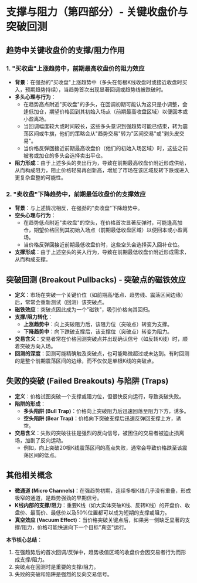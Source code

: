 # 支撑与阻力（第四部分）- 关键收盘价与突破回测 

## 趋势中关键收盘价的支撑/阻力作用

### 1. "买收盘"上涨趋势中，前期最高收盘价的阻力效应
-   **背景**：在强劲的"买收盘"上涨趋势中（多头在每根K线收盘时或接近收盘时买入，预期趋势持续），当趋势首次出现显著回调或趋势线被跌破时。
-   **多头心理与行为**：
    -   在趋势高点附近"买收盘"的多头，在回调初期可能认为这只是小调整，会逢低加仓，期望价格回到其初始入场点（前期最高收盘区域）以便回本或小盈离场。
    -   当回调幅度较大或时间较长，这些多头意识到强趋势可能已结束，转为震荡区间或牛旗，他们的策略会从"趋势交易"转为"区间交易"或"剥头皮交易"。
    -   当价格反弹回接近前期最高收盘价（他们的初始入场区域）时，这些之前被套或加仓的多头会选择卖出平仓。
-   **阻力形成**：由于上述多头的卖出行为，导致在前期最高收盘价附近形成供给，从而构成阻力，阻止价格轻易再创新高，增加了市场在该区域反转下跌或进入更复杂盘整的可能性。

### 2. "卖收盘"下降趋势中，前期最低收盘价的支撑效应
-   **背景**：与上述情况相反，在强劲的"卖收盘"下降趋势中。
-   **空头心理与行为**：
    -   在趋势低点附近"卖收盘"的空头，在价格首次显著反弹时，可能逢高加仓，期望价格回到其初始入场点（前期最低收盘区域）以便回本或小盈离场。
    -   当价格反弹回接近前期最低收盘价时，这些空头会选择买入回补仓位。
-   **支撑形成**：由于上述空头的买入行为，导致在前期最低收盘价附近形成需求，从而构成支撑。

## 突破回测 (Breakout Pullbacks) - 突破点的磁铁效应
-   **定义**：市场在突破一个关键价位（如前期高/低点、趋势线、震荡区间边缘）后，常常会重新测试（回测）该突破点。
-   **磁铁效应**：突破点因此成为一个"磁铁"，吸引价格向其回归。
-   **支撑/阻力转化**：
    -   **上涨趋势中**：向上突破阻力后，该阻力位（突破点）转变为支撑。
    -   **下降趋势中**：向下跌破支撑后，该支撑位（突破点）转变为阻力。
-   **交易含义**：交易者常在价格回测突破点并出现确认信号（如反转K线）时，顺着突破方向入场。
-   **回测的深度**：回测可能精确触及突破点，也可能略微超过或未达到。有时回测的是整个前期震荡区间的边缘，而不仅仅是单根K线的突破点。

## 失败的突破 (Failed Breakouts) 与陷阱 (Traps)
-   **定义**：价格试图突破一个支撑或阻力位，但很快反向运行，导致突破失败。
-   **陷阱的形成**：
    -   **多头陷阱 (Bull Trap)**：价格向上突破阻力后迅速回落至阻力下方，诱多。
    -   **空头陷阱 (Bear Trap)**：价格向下突破支撑后迅速反弹回支撑上方，诱空。
-   **交易含义**：失败的突破往往是强烈的反向信号，被困住的交易者被迫止损离场，加剧了反向运动。
    -   例如，向上突破20根K线震荡区间的高点失败，通常会导致价格跌至该震荡区间的低点。

## 其他相关概念
-   **微通道 (Micro Channels)**：在强趋势初期，连续多根K线几乎没有重叠，形成极窄的通道，是趋势强劲的早期信号。
-   **K线内部的支撑/阻力**：重要K线（如大实体突破K线、反转K线）的开盘价、收盘价、最高价、最低价以及50%位置都可以成为短期的支撑或阻力。
-   **真空效应 (Vacuum Effect)**：当价格突破关键点后，如果另一侧缺乏显著的支撑/阻力，价格可能快速向下一个目标"真空"运行。

**本节核心总结：**
1.  在强趋势后的首次回调/反弹中，趋势极值区域的收盘价会因交易者行为而形成支撑/阻力。
2.  突破点在回测时是重要的支撑/阻力。
3.  失败的突破和陷阱是强烈的反向交易信号。 